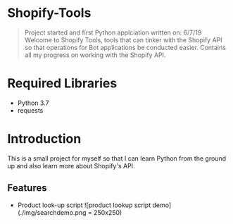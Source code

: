 # Shopify-Tools
> Project started and first Python applciation written on: 6/7/19
Welcome to Shopify Tools, tools that can tinker with the Shopify API so that operations for Bot applications be conducted easier. Contains all my progress on working with the Shopify API.

# Required Libraries
* Python 3.7
* requests

# Introduction
This is a small project for myself so that I can learn Python from the ground up and also learn more about Shopify's API.

## Features
* Product look-up script
![product lookup script demo](./img/searchdemo.png = 250x250)
